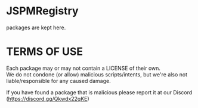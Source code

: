 # JSPMRegistry

packages are kept here.

# TERMS OF USE

Each package may or may not contain a LICENSE of their own.  
We do not condone (or allow) malicious scripts/intents, but we're also not liable/responsible for any caused damage.

If you have found a package that is malicious please report it at our Discord (https://discord.gg/Qkwdx22qKE)

